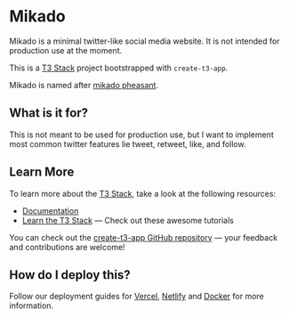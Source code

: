 # Mikado

Mikado is a minimal twitter-like social media website. It is not intended for production use at the moment.

This is a [T3 Stack](https://create.t3.gg/) project bootstrapped with `create-t3-app`.

Mikado is named after [mikado pheasant](https://en.wikipedia.org/wiki/Mikado_pheasant).

## What is it for?

This is not meant to be used for production use, but I want to implement most common twitter features lie tweet, retweet, like, and follow.

## Learn More

To learn more about the [T3 Stack](https://create.t3.gg/), take a look at the following resources:

- [Documentation](https://create.t3.gg/)
- [Learn the T3 Stack](https://create.t3.gg/en/faq#what-learning-resources-are-currently-available) — Check out these awesome tutorials

You can check out the [create-t3-app GitHub repository](https://github.com/t3-oss/create-t3-app) — your feedback and contributions are welcome!

## How do I deploy this?

Follow our deployment guides for [Vercel](https://create.t3.gg/en/deployment/vercel), [Netlify](https://create.t3.gg/en/deployment/netlify) and [Docker](https://create.t3.gg/en/deployment/docker) for more information.
